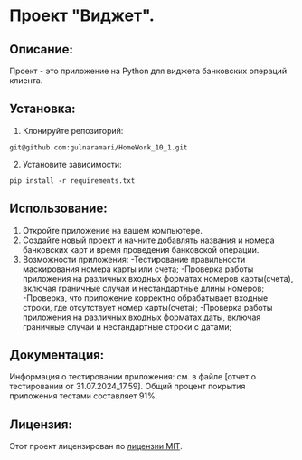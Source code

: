 # Проект "Виджет".
## Описание:
Проект - это приложение на Python для виджета банковских операций клиента.

## Установка:

1. Клонируйте репозиторий:
```
git@github.com:gulnaramari/HomeWork_10_1.git
```
2. Установите зависимости:
```
pip install -r requirements.txt
```
## Использование:

1. Откройте приложение на вашем компьютере.
2. Создайте новый проект и начните добавлять названия и номера банковских карт и время проведения банковской операции. 
3. Возможности приложения:
-Тестирование правильности маскирования номера карты или счета;
-Проверка работы приложения на различных входных форматах номеров карты(счета), включая граничные случаи и нестандартные длины номеров;
-Проверка, что приложение корректно обрабатывает входные строки, где отсутствует номер карты(счета);
-Проверка работы приложения на различных входных форматах даты, включая граничные случаи и нестандартные строки с датами;

## Документация:

Информация о тестировании приложения:
см. в файле [отчет о тестировании от 31.07.2024_17.59].
Общий процент покрытия приложения тестами составляет 91%.

## Лицензия:

Этот проект лицензирован по [лицензии MIT](LICENSE).
